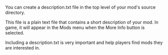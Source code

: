 You can create a description.txt file in the top level of your mod's source directory.

This file is a plain text file that contains a short description of your mod. In game, it will appear in the Mods menu when the More Info button is selected.

Including a description.txt is very important and help players find mods they are interested in.
